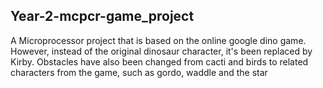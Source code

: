 ## Year-2-mcpcr-game_project
A Microprocessor project that is based on the online google dino game. However, instead of the original dinosaur character, it's been replaced by Kirby. Obstacles have also been changed from cacti and birds to related characters from the game, such as gordo, waddle and the star 
